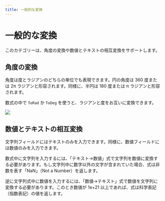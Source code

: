 ```yaml
---
title: 一般的な変換
---
```

# 一般的な変換

このカテゴリーは、角度の変換や数値とテキストの相互変換をサポートします。

## 角度の変換

角度は度とラジアンのどちらの単位でも表現できます。円の角度は 360 度または 2π ラジアンと形容されます。同様に、半円は 180 度または π ラジアンと形容されます。

数式の中で `ToRad` か `ToDeg` を使うと、ラジアンと度をお互いに変換できます。

![](/wiki/pres_coord2.png)

## 数値とテキストの相互変換

文字列フィールドにはテキストのみを入力できます。同様に、数値フィールドには数値のみを入力できます。

数式中に文字列を入力するには、「テキスト→数値」式で文字列を数値に変換する必要があります。もし文字列中に数字以外の文字が含まれていた場合、式は非数を表す「NaN」（Not a Number）を返します。

逆に文字列式中に数値を入力するには、「数値→テキスト」式で数値を文字列に変換する必要があります。このとき数値が 1e+21 以上であれば、式は科学表記（指数表記）の値を返します。